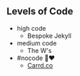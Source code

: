 ## Levels of Code
- high code
  - Bespoke Jekyll
- medium code
  - The W's
- \#nocode 🦄❤️
  + [Carrd.co](https://try.carrd.co/yfsyxjl3)
